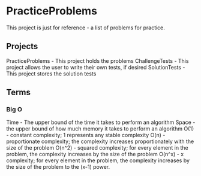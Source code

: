 # PracticeProblems

This project is just for reference - a list of problems for practice.

## Projects
PracticeProblems - This project holds the problems
ChallengeTests - This project allows the user to write their own tests, if desired
SolutionTests - This project stores the solution tests

## Terms

### Big O

Time - The upper bound of the time it takes to perform an algorithm
Space - the upper bound of how much memory it takes to perform an algorithm
O(1) - constant complexity; 1 represents any stable complexity
O(n) - proportionate complexity; the complexity increases proportionately with the size of the problem
O(n^2) - squared complexity; for every element in the problem, the complexity increases by the size of the problem
O(n^x) - x complexity; for every element in the problem, the complexity increases by the size of the problem to the (x-1) power.